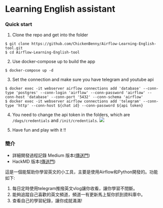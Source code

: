 # Learning English assistant
### Quick start
1. Clone the repo and get into the folder
```
$ git clone https://github.com/ChickenBenny/Airflow-Learning-English-tool.git
$ cd Airflow-Learning-English-tool
```
2. Use docker-compose up to build the app
```
$ docker-compose up -d
```
3. Set the connection and make sure you have telegram and youtube api
```
$ docker exec -it webserver airflow connections add 'database' --conn-type 'postgres' --conn-login 'airflow' --conn-password 'airflow' --conn-host 'database' --conn-port '5432' --conn-schema 'airflow'
$ docker exec -it webserver airflow connections add 'telegram' --conn-type 'http' --conn-host ${chat id} --conn-password ${api token}
```
4. You need to change the api token in the folders, which are `/dags/credentials` and `/init/credentials`.
![](https://i.imgur.com/6Kq09lx.png)

5. Have fun and play with it !!

### 簡介
* 詳細開發過程記錄 Medium 版本([傳送門](https://medium.com/@ChickenBenny/%E5%AD%B8%E7%BF%92%E8%8B%B1%E6%96%87%E5%B0%8F%E5%B7%A5%E5%85%B7%E9%96%8B%E7%99%BC%E7%AD%86%E8%A8%98-78f8a813c7af))
* HackMD 版本([傳送門](https://hackmd.io/-BLvXFm3STqacYMSedyKWA?view))

這是一個能幫助你學習英文的小工具，主要是使用Airflow和Python開發的。功能如下:
1. 每日定時使用telegram推撥英文vlog讓你收看，讓你學習不間斷。
2. 能夠追蹤自己喜歡的英文頻道，頻道一有更新馬上幫你抓到資料庫中。
3. 查看自己的學習紀錄，讓你成就滿滿!

